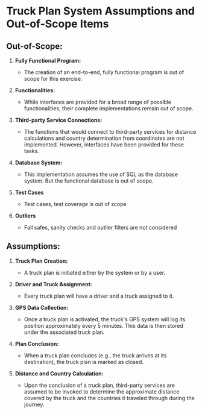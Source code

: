 # Truck Plan System Assumptions and Out-of-Scope Items

## Out-of-Scope:

1. **Fully Functional Program:** 
   - The creation of an end-to-end, fully functional program is out of scope for this exercise.
  
2. **Functionalities:** 
   - While interfaces are provided for a broad range of possible functionalities, their complete implementations remain out of scope.

3. **Third-party Service Connections:** 
   - The functions that would connect to third-party services for distance calculations and country determination from coordinates are not implemented. However, interfaces have been provided for these tasks.

4. **Database System:** 
   - This implementation assumes the use of SQL as the database system. But the functional database is out of scope.

5. **Test Cases**
   - Test cases, test coverage is out of scope

6. **Outliers**
   - Fail safes, sanity checks and outlier filters are not considered

## Assumptions:

1. **Truck Plan Creation:** 
   - A truck plan is initiated either by the system or by a user.

2. **Driver and Truck Assignment:** 
   - Every truck plan will have a driver and a truck assigned to it.

3. **GPS Data Collection:** 
   - Once a truck plan is activated, the truck's GPS system will log its position approximately every 5 minutes. This data is then stored under the associated truck plan.

4. **Plan Conclusion:** 
   - When a truck plan concludes (e.g., the truck arrives at its destination), the truck plan is marked as closed.

5. **Distance and Country Calculation:** 
   - Upon the conclusion of a truck plan, third-party services are assumed to be invoked to determine the approximate distance covered by the truck and the countries it traveled through during the journey.